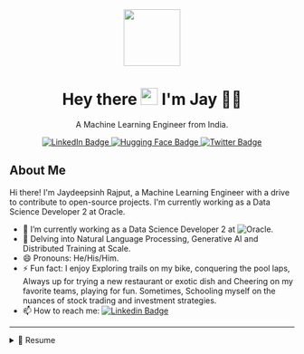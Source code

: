 <div id="header" align="center">
  <img src="https://media.giphy.com/media/I5yDbS2KVPQZVGu6fB/giphy.gif" width="100"/>
  <h1 align='center'>
  Hey there <img src="https://media.giphy.com/media/hvRJCLFzcasrR4ia7z/giphy.gif" width="30"/> I'm Jay 👨‍💻
  </h1>

  <p align='center'>
    A Machine Learning Engineer from India.
  </p>
  <div id="badges">
    <a href="https://www.linkedin.com/in/jaydeepsinh-rajput/">
      <img src="https://img.shields.io/badge/LinkedIn-blue?style=for-the-badge&logo=linkedin&logoColor=white" alt="LinkedIn Badge"/>
    </a>
    <a href="https://huggingface.co/Jay-Rajput">
      <img src="https://img.shields.io/badge/Hugging Face-yellow?style=for-the-badge&logo=huggingface&logoColor=white" alt="Hugging Face Badge"/>
    </a>
    <a href="https://twitter.com/__Jay_Singh__">
      <img src="https://img.shields.io/badge/Twitter-blue?style=for-the-badge&logo=twitter&logoColor=white" alt="Twitter Badge"/>
    </a>
  </div>
</div>

## About Me

Hi there! I'm Jaydeepsinh Rajput, a Machine Learning Engineer with a drive to contribute to open-source projects. I'm currently working as a Data Science Developer 2 at Oracle.

- 🔭 I’m currently working as a Data Science Developer 2 at ![Oracle](https://img.shields.io/badge/Oracle-F80000?style=flat-square&logo=oracle&logoColor=black).
- 🌱 Delving into Natural Language Processing, Generative AI and Distributed Training at Scale.
- 😄 Pronouns: He/His/Him.
- ⚡ Fun fact: I enjoy Exploring trails on my bike, conquering the pool laps, Always up for trying a new restaurant or exotic dish and Cheering on my favorite teams, playing for fun. Sometimes, Schooling myself on the nuances of stock trading and investment strategies.
- 📫 How to reach me: [![Linkedin Badge](https://img.shields.io/badge/LinkedIn-0077B5?style=flat&logo=linkedin&logoColor=white)](https://www.linkedin.com/in/jaydeepsinh-rajput/)

---

<details>
  <summary>📃 Resume</summary>


---
## Skills

* **Programming Languages**

<img align="" src="https://img.shields.io/badge/python-3670A0?style=for-the-badge&logo=python&logoColor=ffdd54" />
<img align="" src="https://img.shields.io/badge/c++-%2300599C.svg?style=for-the-badge&logo=c%2B%2B&logoColor=white" />

* **Machine Learning Frameworks**

<img align="" src="https://img.shields.io/badge/PyTorch-EE4C2C?style=for-the-badge&logo=pytorch&logoColor=white" />
<img align="" src="https://img.shields.io/badge/TensorFlow-FF6F00?style=for-the-badge&logo=tensorflow&logoColor=white" />
<img align="" src="https://img.shields.io/badge/Keras-FF0000?style=for-the-badge&logo=keras&logoColor=white" />
<img align="" src="https://img.shields.io/badge/scikit--learn-%23F7931E.svg?style=for-the-badge&logo=scikit-learn&logoColor=white" />
<img align="" src="https://img.shields.io/badge/SciPy-%230C55A5.svg?style=for-the-badge&logo=scipy&logoColor=%white" />
<img align="" src="https://img.shields.io/badge/pandas-%23150458.svg?style=for-the-badge&logo=pandas&logoColor=white" />
<img align="" src="https://img.shields.io/badge/numpy-%23013243.svg?style=for-the-badge&logo=numpy&logoColor=white" />
<img align="" src="https://img.shields.io/badge/mlflow-%23d9ead3.svg?style=for-the-badge&logo=numpy&logoColor=blue" />
<img align="" src="https://img.shields.io/badge/Matplotlib-%23ffffff.svg?style=for-the-badge&logo=Matplotlib&logoColor=black" />

* **Cloud Platforms**
<img align="" src="https://img.shields.io/badge/Oracle-F80000?style=for-the-badge&logo=oracle&logoColor=white" />
<img align="" src="https://img.shields.io/badge/GoogleCloud-%234285F4.svg?style=for-the-badge&logo=google-cloud&logoColor=white" />
<img align="" src="https://img.shields.io/badge/azure-%230072C6.svg?style=for-the-badge&logo=microsoftazure&logoColor=white" />
<img align="" src="https://img.shields.io/badge/AWS-%23FF9900.svg?style=for-the-badge&logo=amazon-aws&logoColor=white" />
<img align="" src="https://img.shields.io/badge/Openstack-%23f01742.svg?style=for-the-badge&logo=openstack&logoColor=white" />

* **CI/CD & Containerization**
<img align="" src="https://img.shields.io/badge/docker-%230db7ed.svg?style=for-the-badge&logo=docker&logoColor=white" />
<img align="" src="https://img.shields.io/badge/kubernetes-%23326ce5.svg?style=for-the-badge&logo=kubernetes&logoColor=white" />
<img align="" src="https://img.shields.io/badge/gitlab%20ci-%23181717.svg?style=for-the-badge&logo=gitlab&logoColor=white" />

* **Web Development**
<img align="" src="https://img.shields.io/badge/django-%23092E20.svg?style=for-the-badge&logo=django&logoColor=white" />
<img align="" src="https://img.shields.io/badge/flask-%23000.svg?style=for-the-badge&logo=flask&logoColor=white" />

* **Project Management and Collaboration**
<img align="" src="https://img.shields.io/badge/confluence-%23172BF4.svg?style=for-the-badge&logo=confluence&logoColor=white" />
<img align="" src="https://img.shields.io/badge/jira-%230A0FFF.svg?style=for-the-badge&logo=jira&logoColor=white" />

* **Version Control**
<img align="" src="https://img.shields.io/badge/git-%23F05033.svg?style=for-the-badge&logo=git&logoColor=white" />
<img align="" src="https://img.shields.io/badge/github-%23121011.svg?style=for-the-badge&logo=github&logoColor=white" />
<img align="" src="https://img.shields.io/badge/gitlab-%23181717.svg?style=for-the-badge&logo=gitlab&logoColor=white" />

* **Other**
<img align="" src="https://img.shields.io/badge/Postman-FF6C37?style=for-the-badge&logo=postman&logoColor=white" />
<img align="" src="https://img.shields.io/badge/rancher-%230075A8.svg?style=for-the-badge&logo=rancher&logoColor=white" />
<img align="" src="https://img.shields.io/badge/terraform-%235835CC.svg?style=for-the-badge&logo=terraform&logoColor=white" />
<img align="" src="https://img.shields.io/badge/Postman-FF6C37?style=for-the-badge&logo=postman&logoColor=white" />


---
## Experience

<img align="right" src="https://img.shields.io/badge/Oracle-F80000?style=for-the-badge&logo=oracle&logoColor=black" />
<img align="right" src="https://img.shields.io/badge/TypeScript-007ACC?logo=typescript&logoColor=white" />


- 👨‍💻 **Data Science Developer 2**\
📆 October, 2021 - moment\
📍 **Oracle** - Bengalore, India
- Achievements/Tasks
* Building Data Science and Analytics platform offering pre-configured multi-tenant
environment to speed up (by ~20%) Data Science/Machine Learning/Deep Learning/Computer Vision/etc... projects  for Oracle Teams and their clients using Oracle cloud services.
* Integrated OCI(Oracle Cloud) services like OCI Data Science, Generative AI, Generative Agents, Digital Assistants with our Data Science and Analytics platform

---
### Data Science Developer 2  
- **Company:** Oracle  
- **Location:** Bengalore, India  
- **Dates:** October 2021 - Present  

**Achievements/Tasks:**  
- 🚀 Built a Data Science and Analytics platform offering a pre-configured multi-tenant environment to accelerate (by approximately 20%) Data Science, Machine Learning, Deep Learning, and Computer Vision projects for Oracle Teams and their clients using Oracle cloud services.  
- 🔗 Integrated OCI (Oracle Cloud Infrastructure) services such as OCI Data Science, Generative AI, Generative Agents, and Digital Assistants with our Data Science and Analytics platform.  

---

- 👨‍💻 **Systems Engineer**\
📆 July, 2017 - October, 2021\
📍 **Tata Consultancy Services** - Hyderabad, India
- Achievements/Tasks
* Decreased the data annotation time by ~50% by introducing tool for
annotating data for NLP/NLU tasks
* Added customer by building PoC for anomaly detection using deep
learning model with 92% accuracy


---
## Education

- 📖 **Master of Computer Application**\
📆 2015 - 2019\
📍 **Gujarat Technological University** - Ahmedabad, India

---
## Projects

* [Project 1 Name] ([Link to project]) (describe key features and impact)
* [Project 2 Name] ([Link to project]) (describe key features and impact)
* [Other relevant projects] (briefly summarize)

---
## 🎓 Courses & Certificates 🏆

- 🚀 [Create an intelligent document processing solution with Azure AI Document Intelligence](https://learn.microsoft.com/api/credentials/share/en-us/JaydeepsinhRajput/8238F8138BB3C23?sharingId=BE40F7673C967B70) (Microsoft, 2023)
- 👁️ [Build an Azure AI Vision solution](https://learn.microsoft.com/api/credentials/share/en-us/JaydeepsinhRajput/F573283652D0FDC3?sharingId=BE40F7673C967B70) (Microsoft, 2023)
- 📚 [Build a natural language processing solution with Azure AI Language](https://learn.microsoft.com/api/credentials/share/en-us/JaydeepsinhRajput/4F442CF49A92705F?sharingId=BE40F7673C967B70) (Microsoft, 2023)
- 🌐 [Finetuning Large Language Models](https://www.deeplearning.ai/short-courses/finetuning-large-language-models/) (DeepLearning.AI, 2023)
- 🔍 [How Diffusion Models Work](https://www.deeplearning.ai/short-courses/how-diffusion-models-work/) (Deep Learning.AI, 2023)
- 💡 [Deep Learning Foundations to Stable Diffusion](https://course.fast.ai/Lessons/part2.html) (Fast AI, 2023)
- 🤖 [Practical Deep Learning for Coders Part 1](https://course.fast.ai/Lessons/lesson1.html) (Fast AI, 2023)
- 🌩️ [Oracle Cloud Data Science Professional](https://oracle.com) (Oracle Cloud, 2022)
- 🔮 [Oracle Cloud Foundations](https://oracle.com) (Oracle Cloud, 2021)
- 🛠️ [Applied Machine Learning Course](https://appliedaicourse.com) (Applied AI Course, 2019-2020)
- 🧠 [Turing Machine - Digital Machine Learning Engineer](https://tcs.com) (Tata Consultancy Services, 2018)


---
## 📫 Get in Touch

* 📧 Email: [jrajput262@gmail.com](mailto:jrajput262@gmail.com)
* 🌐 Portfolio: [jaysinghr.github.io](https://jaysinghr.github.io/)
* 💼 LinkedIn: [jaydeepsinh-rajput](https://www.linkedin.com/in/jaydeepsinh-rajput/)

</details>
